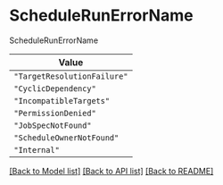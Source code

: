 # ScheduleRunErrorName

ScheduleRunErrorName

| **Value** |
| --------- |
| `"TargetResolutionFailure"` |
| `"CyclicDependency"` |
| `"IncompatibleTargets"` |
| `"PermissionDenied"` |
| `"JobSpecNotFound"` |
| `"ScheduleOwnerNotFound"` |
| `"Internal"` |


[[Back to Model list]](../../../README.md#models-v2-link) [[Back to API list]](../../../README.md#apis-v2-link) [[Back to README]](../../../README.md)
